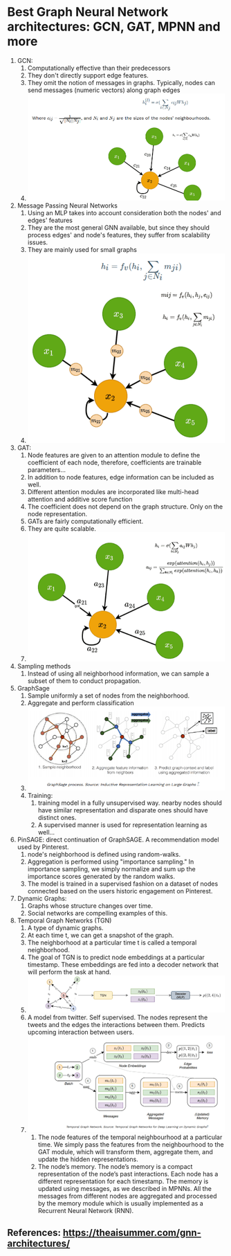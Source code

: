 # Best Graph Neural Network architectures: GCN, GAT, MPNN and more
1. GCN:
   1. Computationally effective than their predecessors
   2. They don't directly support edge features.
   3. They omit the notion of messages in graphs. Typically, nodes can send messages (numeric vectors) along graph edges
   4. ![img.png](img.png)
2. Message Passing Neural Networks
   1. Using an MLP takes into account consideration both the nodes' and edges' features
   2. They are the most general GNN available, but since they should process edges' and node's features, they suffer from scalability issues.
   3. They are mainly used for small graphs
   4. ![img_1.png](img_1.png)
3. GAT:
   1. Node features are given to an attention module to define the coefficient of each node, therefore, coefficients are trainable parameters...
   2. In addition to node features, edge information can be included as well.
   3. Different attention modules are incorporated like multi-head attention and additive score function
   4. The coefficient does not depend on the graph structure. Only on the node representation.
   5. GATs are fairly computationally efficient.
   6. They are quite scalable.
   7. ![img_2.png](img_2.png)
4. Sampling methods
   1. Instead of using all neighborhood information, we can sample a subset of them to conduct propagation.
5. GraphSage
   1. Sample uniformly a set of nodes from the neighborhood.
   2. Aggregate and perform classification
   3. ![img_3.png](img_3.png)
   4. Training:
      1. training model in a fully unsupervised way. nearby nodes should have similar representation and disparate ones should have distinct ones.
      2. A supervised manner is used for representation learning as well...
6. PinSAGE: direct continuation of GraphSAGE. A recommendation model used by Pinterest.
   1. node's neighborhood is defined using random-walks. 
   2. Aggregation is performed using "importance sampling." In importance sampling, we simply normalize and sum up the importance scores generated by the random walks.
   3. The model is trained in a supervised fashion on a dataset of nodes connected based on the users historic engagement on Pinterest.
7. Dynamic Graphs:
   1. Graphs whose structure changes over time.
   2. Social networks are compelling examples of this.
8. Temporal Graph Networks (TGN)
   1. A type of dynamic graphs.
   2. At each time t, we can get a snapshot of the graph.
   3. The neighborhood at a particular time t is called a temporal neighborhood.
   4. The goal of TGN is to predict node embeddings at a particular timestamp. These embeddings are fed into a decoder network that will perform the task at hand.
   5. ![img_4.png](img_4.png)
   6. A model from twitter. Self supervised. The nodes represent the tweets and the edges the interactions between them. Predicts upcoming interaction between users.
   7. ![img_5.png](img_5.png)
      1. The node features of the temporal neighbourhood at a particular time. We simply pass the features from the neighbourhood to the GAT module, which will transform them, aggregate them, and update the hidden representations.
      2. The node’s memory. The node’s memory is a compact representation of the node’s past interactions. Each node has a different representation for each timestamp. The memory is updated using messages, as we described in MPNNs. All the messages from different nodes are aggregated and processed by the memory module which is usually implemented as a Recurrent Neural Network (RNN).
## References: https://theaisummer.com/gnn-architectures/